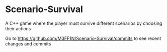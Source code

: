# Scenario-Survival
A C++ game where the player must survive different scenarios by choosing their actions

Go to https://github.com/M3FF1N/Scenario-Survival/commits to see recent changes and commits
